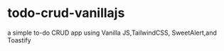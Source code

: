 # todo-crud-vanillajs
a simple to-do CRUD app using Vanilla JS,TailwindCSS, SweetAlert,and Toastify

